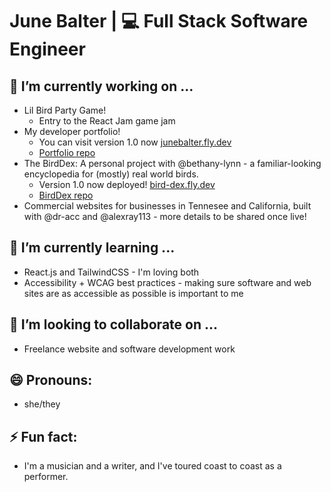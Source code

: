 # June Balter | 💻 Full Stack Software Engineer

## 🔭 I’m currently working on ...
  - Lil Bird Party Game!
    - Entry to the React Jam game jam
  - My developer portfolio!
    - You can visit version 1.0 now [junebalter.fly.dev](https://junebalter.fly.dev)
    - [Portfolio repo](https://github.com/juneadam/june-portfolio)
  - The BirdDex: A personal project with @bethany-lynn - a familiar-looking encyclopedia for (mostly) real world birds. 
    - Version 1.0 now deployed! [bird-dex.fly.dev](https://bird-dex.fly.dev)
    - [BirdDex repo](https://github.com/juneadam/bird-app)
  - Commercial websites for businesses in Tennesee and California, built with @dr-acc and @alexray113 - more details to be shared once live!


## 🌱 I’m currently learning ...
  - React.js and TailwindCSS - I'm loving both
  - Accessibility + WCAG best practices - making sure software and web sites are as accessible as possible is important to me

## 👯 I’m looking to collaborate on ...
  - Freelance website and software development work

## 😄 Pronouns: 
- she/they
  
## ⚡ Fun fact: 
- I'm a musician and a writer, and I've toured coast to coast as a performer.

<!--
**juneadam/juneadam** is a ✨ _special_ ✨ repository because its `README.md` (this file) appears on your GitHub profile.

Here are some ideas to get you started:

- 🔭 I’m currently working on ...
- 🌱 I’m currently learning ...
- 👯 I’m looking to collaborate on ...
- 🤔 I’m looking for help with ...
- 💬 Ask me about ...
- 📫 How to reach me: ...
- 😄 Pronouns: ...
- ⚡ Fun fact: ...
-->
